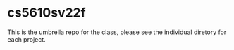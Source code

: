 # cs5610sv22f

This is the umbrella repo for the class, please see the individual diretory for each project. 